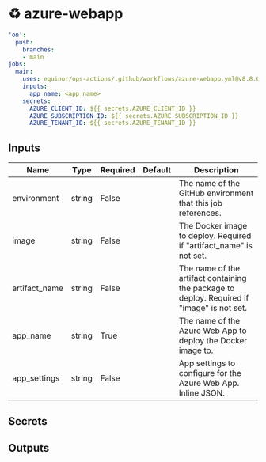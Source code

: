 # ♻ azure-webapp

```yaml
'on':
  push:
    branches:
    - main
jobs:
  main:
    uses: equinor/ops-actions/.github/workflows/azure-webapp.yml@v8.8.0
    inputs:
      app_name: <app_name>
    secrets:
      AZURE_CLIENT_ID: ${{ secrets.AZURE_CLIENT_ID }}
      AZURE_SUBSCRIPTION_ID: ${{ secrets.AZURE_SUBSCRIPTION_ID }}
      AZURE_TENANT_ID: ${{ secrets.AZURE_TENANT_ID }}

```

## Inputs


| Name | Type | Required | Default | Description |
| --- | --- | --- | --- | --- |
| environment | string | False |  | The name of the GitHub environment that this job references. |
| image | string | False |  | The Docker image to deploy. Required if "artifact_name" is not set. |
| artifact_name | string | False |  | The name of the artifact containing the package to deploy. Required if "image" is not set. |
| app_name | string | True |  | The name of the Azure Web App to deploy the Docker image to. |
| app_settings | string | False |  | App settings to configure for the Azure Web App. Inline JSON. |


## Secrets

## Outputs
